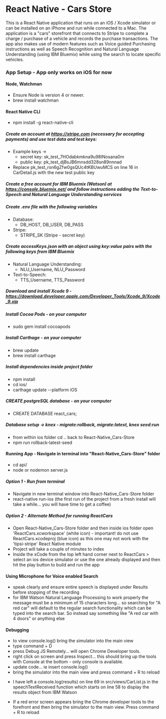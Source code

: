 # React Native - Cars Store

This is a React Native application that runs on an iOS / Xcode simulator or can be installed on an iPhone and run while connected to a Mac. The application is a "cars" storefront that connects to Stripe to complete a charge / purchase of a vehicle and records the purchase transactions. The app also makes use of modern features such as Voice guided Purchasing instructions as well as Speech Recognition and Natural Language Understanding (using IBM Bluemix) while using the search to locate specific vehicles.

### App Setup - App only works on iOS for now

#### Node, Watchman
- Ensure Node is version 4 or newer.
- brew install watchman

#### React Native CLI
- npm install -g react-native-cli

##### Create an account at https://stripe.com (necessary for accepting payments) and use test data and test keys:
* Example keys ->
	- secret key: sk_test_7HOdabkmkna9u98INosana0m
	- public key: pk_test_djBsJB6mnsdd328sn89nnnad
* Replace pk_test_rsn6gZfw0gsQUc4tKBUwuMCS on line 16 in CarDetail.js with the new test public key

##### Create a free account for IBM Bluemix (Watson) at https://console.bluemix.net/ and follow instructions adding the Text-to-Speech and Natural Language Understanding services

##### Create .env file with the following variables
* Database:
	- DB_HOST, DB_USER, DB_PASS
* Stripe:
	- STRIPE_SK (Stripe - secret key)

##### Create accessKeys.json with an object using key:value pairs with the following keys from IBM Bluemix
* Natural Language Understanding:
	- NLU_Username, NLU_Password
* Text-to-Speech:
	- TTS_Username, TTS_Password

##### Download and install Xcode 9 - https://download.developer.apple.com/Developer_Tools/Xcode_9/Xcode_9.xip



##### Install Cocoa Pods - on your computer
- sudo gem install cocoapods

##### Install Carthage - on your computer
- brew update
- brew install carthage

##### Install dependencies inside project folder 
- npm install
- cd ios/
- carthage update --platform iOS

##### CREATE postgreSQL database - on your computer
- CREATE DATABASE react_cars;

##### Database setup -> knex - migrate:rollback, migrate:latest, knex seed:run
- from within ios folder cd .. back to React-Native_Cars-Store
- npm run rollback-latest-seed

#### Running App - Navigate in terminal into "React-Native_Cars-Store" folder
- cd api/
- node or nodemon server.js

##### Option 1 - Run from terminal
- Navigate in new terminal window into React-Native_Cars-Store folder
- react-native run-ios (the first run of the project from a fresh install will take a while... you will have time to get a coffee)

##### Option 2 - Alternate Method for running ReactCars
- Open React-Native_Cars-Store folder and then inside ios folder open 'ReactCars.xcworkspace' (white icon) - important! do not use ReactCars.xcodeproj (blue icon) as this one may not work with the 'tipsi-stripe' React Native module
- Project will take a couple of minutes to index
- Inside the xCode from the top left hand corner next to ReactCars > select an ios device simulator or use the one already displayed and then hit the play button to build and run the app

#### Using Microphone for Voice enabled Search
- speak clearly and ensure entire speech is displayed under Results before stopping of the recording
- for IBM Watson Natural Language Processing to work properly the message must be a minimum of 15 characters long... so searching for "A red car" will default to the regular search functionality which can be typed into the search bar. So instead say something like "A red car with 4 doors" or anything else

#### Debugging
- to view console.log() bring the simulator into the main view
- type command + D
- press Debug JS Remotely... will open Chrome Developer tools. 
- right click on screen and press Inspect... this should bring up the tools with Console at the bottom - only console is available.
- update code... ie insert console.log()
- bring the simulator into the main view and press command + R to reload

* I have left a console.log(results) on line 69 in src/views/CarList.js in the speechTextReceived function which starts on line 58 to display the results object from IBM Watson

* If a red error screen appears bring the Chrome developer tools to the forefront and then bring the simulator to the main view. Press command + R to reload
